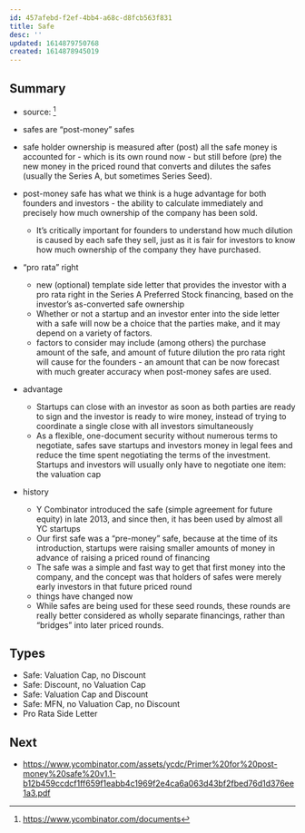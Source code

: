 ```yaml
---
id: 457afebd-f2ef-4bb4-a68c-d8fcb563f831
title: Safe
desc: ''
updated: 1614879750768
created: 1614878945019
---
```


## Summary
- source: [^1]
<!-- -->
- safes are “post-money” safes
- safe holder ownership is measured after (post) all the safe money is accounted for - which is its own round now - but still before (pre) the new money in the priced round that converts and dilutes the safes (usually the Series A, but sometimes Series Seed).
- post-money safe has what we think is a huge advantage for both founders and investors - the ability to calculate immediately and precisely how much ownership of the company has been sold. 
    -  It’s critically important for founders to understand how much dilution is caused by each safe they sell, just as it is fair for investors to know how much ownership of the company they have purchased.
- “pro rata” right
    -  new (optional) template side letter that provides the investor with a pro rata right in the Series A Preferred Stock financing, based on the investor’s as-converted safe ownership
    -  Whether or not a startup and an investor enter into the side letter with a safe will now be a choice that the parties make, and it may depend on a variety of factors.
    -  factors to consider may include (among others) the purchase amount of the safe, and amount of future dilution the pro rata right will cause for the founders - an amount that can be now forecast with much greater accuracy when post-money safes are used.
- advantage
    - Startups can close with an investor as soon as both parties are ready to sign and the investor is ready to wire money, instead of trying to coordinate a single close with all investors simultaneously
    - As a flexible, one-document security without numerous terms to negotiate, safes save startups and investors money in legal fees and reduce the time spent negotiating the terms of the investment. Startups and investors will usually only have to negotiate one item: the valuation cap

- history
    - Y Combinator introduced the safe (simple agreement for future equity) in late 2013, and since then, it has been used by almost all YC startups
    - Our first safe was a “pre-money” safe, because at the time of its introduction, startups were raising smaller amounts of money in advance of raising a priced round of financing
    - The safe was a simple and fast way to get that first money into the company, and the concept was that holders of safes were merely early investors in that future priced round
    - things have changed now
    - While safes are being used for these seed rounds, these rounds are really better considered as wholly separate financings, rather than “bridges” into later priced rounds.

## Types
* Safe: Valuation Cap, no Discount
* Safe: Discount, no Valuation Cap
* Safe: Valuation Cap and Discount
* Safe: MFN, no Valuation Cap, no Discount
* Pro Rata Side Letter

## Next
- https://www.ycombinator.com/assets/ycdc/Primer%20for%20post-money%20safe%20v1.1-b12b459ccdcf1ff659f1eabb4c1969f2e4ca6a063d43bf2fbed76d1d376ee1a3.pdf

[^1]: https://www.ycombinator.com/documents